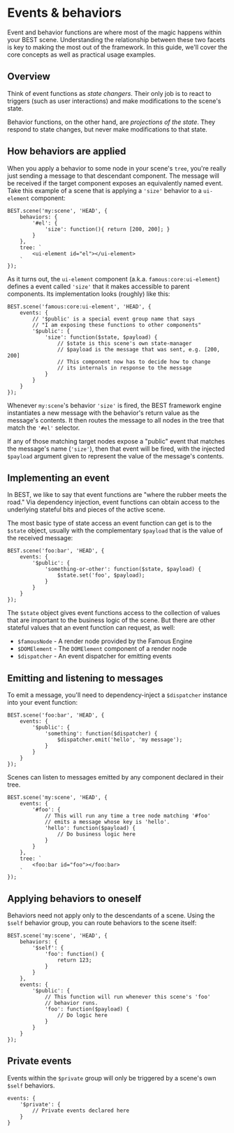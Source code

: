 # Events &amp; behaviors

Event and behavior functions are where most of the magic happens within your BEST scene. Understanding the relationship between these two facets is key to making the most out of the framework. In this guide, we'll cover the core concepts as well as practical usage examples.

## Overview

Think of event functions as _state changers_. Their only job is to react to triggers (such as user interactions) and make modifications to the scene's state.

Behavior functions, on the other hand, are _projections of the state_. They respond to state changes, but never make modifications to that state.

## How behaviors are applied

When you apply a behavior to some node in your scene's `tree`, you're really just sending a message to that descendant component. The message will be received if the target component exposes an equivalently named event. Take this example of a scene that is applying a `'size'` behavior to a `ui-element` component:

    BEST.scene('my:scene', 'HEAD', {
        behaviors: {
            '#el': {
                'size': function(){ return [200, 200]; }
            }
        },
        tree: `
            <ui-element id="el"></ui-element>
        `
    });

As it turns out, the `ui-element` component (a.k.a. `famous:core:ui-element`) defines a event called `'size'` that it makes accessible to parent components. Its implementation looks (roughly) like this:

    BEST.scene('famous:core:ui-element', 'HEAD', {
        events: {
            // '$public' is a special event group name that says
            // "I am exposing these functions to other components"
            '$public': {
                'size': function($state, $payload) {
                    // $state is this scene's own state-manager
                    // $payload is the message that was sent, e.g. [200, 200]
                    // This component now has to decide how to change
                    // its internals in response to the message
                }
            }
        }
    });

Whenever `my:scene`'s behavior `'size'` is fired, the BEST framework engine instantiates a new message with the behavior's return value as the message's contents. It then routes the message to all nodes in the tree that match the `'#el'` selector.

If any of those matching target nodes expose a "public" event that matches the message's name (`'size'`), then that event will be fired, with the injected `$payload` argument given to represent the value of the message's contents.

## Implementing an event

In BEST, we like to say that event functions are "where the rubber meets the road." Via dependency injection, event functions can obtain access to the underlying stateful bits and pieces of the active scene.

The most basic type of state access an event function can get is to the `$state` object, usually with the complementary `$payload` that is the value of the received message:

    BEST.scene('foo:bar', 'HEAD', {
        events: {
            '$public': {
                'something-or-other': function($state, $payload) {
                    $state.set('foo', $payload);
                }
            }
        }
    });

The `$state` object gives event functions access to the collection of values that are important to the business logic of the scene. But there are other stateful values that an event function can request, as well:

* `$famousNode` - A render node provided by the Famous Engine
* `$DOMElement` - The `DOMElement` component of a render node
* `$dispatcher` - An event dispatcher for emitting events

## Emitting and listening to messages

To emit a message, you'll need to dependency-inject a `$dispatcher` instance into your event function:

    BEST.scene('foo:bar', 'HEAD', {
        events: {
            '$public': {
                'something': function($dispatcher) {
                    $dispatcher.emit('hello', 'my message');
                }
            }
        }
    });

Scenes can listen to messages emitted by any component declared in their tree.

    BEST.scene('my:scene', 'HEAD', {
        events: {
            '#foo': {
                // This will run any time a tree node matching '#foo'
                // emits a message whose key is 'hello'.
                'hello': function($payload) {
                    // Do business logic here
                }
            }
        },
        tree: `
            <foo:bar id="foo"></foo:bar>
        `
    });

## Applying behaviors to oneself

Behaviors need not apply only to the descendants of a scene. Using the `$self` behavior group, you can route behaviors to the scene itself:

    BEST.scene('my:scene', 'HEAD', {
        behaviors: {
            '$self': {
                'foo': function() {
                    return 123;
                }
            }
        },
        events: {
            '$public': {
                // This function will run whenever this scene's 'foo'
                // behavior runs.
                'foo': function($payload) {
                    // Do logic here
                }
            }
        }
    });

## Private events

Events within the `$private` group will only be triggered by a scene's own `$self` behaviors.

    events: {
        '$private': {
            // Private events declared here
        }
    }
